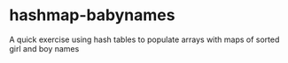 # hashmap-babynames
A quick exercise using hash tables to populate arrays with maps of sorted girl and boy names

